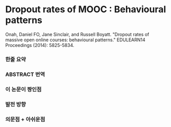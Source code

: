 # Dropout rates of MOOC : Behavioural patterns

Onah, Daniel FO, Jane Sinclair, and Russell Boyatt. "Dropout rates of massive open online courses: behavioural patterns." EDULEARN14 Proceedings (2014): 5825-5834.

### 한줄 요약

### ABSTRACT 번역

### 이 논문이 짱인점

### 발전 방향

### 의문점 + 아쉬운점




